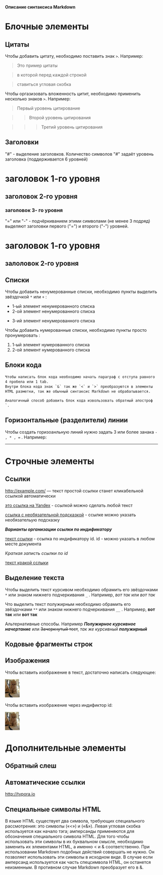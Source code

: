 **Описание синтаксиса Markdown**

# Блочные элементы


## Цитаты

Чтобы добавить цитату, необходимо поставить знак `>`. Например:

>Это пример цитаты

>в которой перед каждой строкой

>ставиться угловая скобка

Чтобы оргазизовать вложенность цитит, необходимо применить несколько знаков `>`. Например:

>Первый уровень цитирование

>>Второй уровень цитирования

>>>Третий уровень цитирования

## Заголовки

"#" - выделение заголовков. Количество символов "#" задаёт уровень заголовка (поддерживается 6 уровней)

# заголовок 1-го уровня
## заголовок 2-го уровня
### заголовок 3- го уровня

"=" или "-" - подчёркиванием этими символами (не менее 3 подряд) выделяют заголовки первого ("=") и второго ("-") уровней.

заголовок 1-го уровня
===

залоловок 2-го уровня
---

## Cписки

Чтобы добавить ненумерованные списки, необходимо пункты выделить звёздочкой `*` или `+` :

* 1-ый элемент ненумерованного списка
* 2-ой элемент ненумерованного списка
+ 3-ий элемент ненумерованного списка

Чтобы добавить нумерованные списки, необходимо пункты просто пронумеровать :

1. 1-ый элемент нумерованного списка
2. 2-ой элемент нумерованного списка 

## Блоки кода

    Чтобы написать блок кода необходимо начать параграф с отступа равного 4 пробела или 1 tab.
    Внутри блока кода знак `&` так же `<` и `>` преобразуются в элементы HTML разметки, так же обычный синтаксис Markdown не обрабатывается.

```
Аналогичный способ добавить блок кода извользовать обратный апостроф `. 
```

## Горизонтальные (разделители) линии

Чтобы создать горизоанльную линий нужно задать 3 или более занака `- , * , =` . Например:

---

# Строчные элементы

## Ссылки


http://example.com/ — текст простой ссылки станет кликабельной ссылкой автоматически

[это ссылка на Yandex](https://yandex.ru) - ссылкой можно сделать любой текст

[ссылка с необязательной подсказкой](http://google.com/ "текст необязательной подсказки") - ссылке можно указать необязательую подсказку

***Варианты организации ссылки по индификатору***

[текст ссылки][id_example] - ссылка по индификатору id. id - можно указать в любом месте документа

[id_example]: http://example.com/ "Необязательная подсказка" 

*Краткая записть ссылки по id*

[текст кракой сслыки][]

[текст кракой сслыки]: http://example.com/ "Необязательная подсказка"


## Выделение текста

Чтобы выделить текст курсивом необходимо обрамить его звёздочками `*` или знаком нижнего подчеркивания `_` . Например, *вот так* или _вот так_ 

Что выделить текст полужирным необходимо обрамить его звёздочками `**` или знаком нижнего подчеркивания `__` . Например, **вот так** или __вот так__

Альтернативные способы. Например ***Полужирное курсивное начертание*** или ~~Зачеркнутый тест~~, _так же курсивный **полужирный**_


## Кодовые фрагменты строк

## Изображения

Чтобы вставить изображение в текст, достаточно написать следующее:

![Альтернативный текст](cat.png "Необязательная подсказка")

Чтобы вставить изображение через индификтор id:

![Альтернативный текст][id_cat]

[id_cat]: cat.png  "Необязательная подсказка"

# Дополнительные элементы


## Обратный слеш

## Автоматические ссылки

<http://typora.io>

## Специальные символы HTML

В языке HTML существует два символа, требующих специального рассмотрения: это символы («<») и («&»). Левая угловая скобка используется как начало тэга; амперсанды применяются для обозначения специального символа HTML. Для того чтобы использовать эти символы в их буквальном смысле, необходимо заменить их элементами HTML, а именно &lt; и &amp; соответственно. При использовании Markdown подобных действий совершать не нужно. Он позволяет использовать эти символы в исходном виде. В случае если амперсанд используется как часть спецсимвола HTML, он останется неизменным. В противном случае Markdown преобразует его в &amp;.